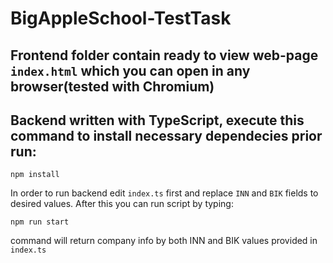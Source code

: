 # BigAppleSchool-TestTask
## Frontend folder contain ready to view web-page `index.html` which you can open in any browser(tested with Chromium)
## Backend written with TypeScript, execute this command to install necessary dependecies prior run:
```
npm install
```
In order to run backend edit `index.ts` first and replace `INN` and `BIK` fields to desired values. After this you can run script by typing:
```
npm run start
```
command will return company info by both INN and BIK values provided in `index.ts`
